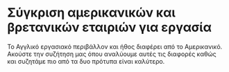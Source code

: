 # Σύγκριση αμερικανικών και βρετανικών εταιριών για εργασία

Το Αγγλικό εργασιακό περιβάλλον και ήθος διαφέρει από το Αμερικανικό. Ακούστε την συζήτηση μας όπου αναλύουμε αυτές τις διαφορές καθώς και συζητάμε πιο από τα δυο πρότυπα είναι καλύτερο.


